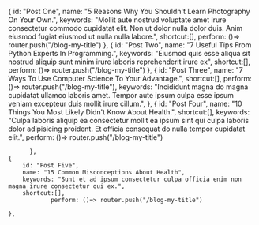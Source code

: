 
{
        id: "Post One",
        name: "5 Reasons Why You Shouldn't Learn Photography On Your Own.",
        keywords: "Mollit aute nostrud voluptate amet irure consectetur commodo cupidatat elit. Non ut dolor nulla dolor duis. Anim eiusmod fugiat eiusmod ut nulla nulla labore.",
        shortcut:[],
        perform: ()=> router.push("/blog-my-title")
            },
    {
        id: "Post Two",
        name: "7 Useful Tips From Python Experts In Programming.",
        keywords: "Eiusmod quis esse aliqua sit nostrud aliquip sunt minim irure laboris reprehenderit irure ex",
        shortcut:[],
        perform: ()=> router.push("/blog-my-title")
           },
    {
        id: "Post  Three",
        name: "7 Ways To Use Computer Science To Your Advantage.",
        shortcut:[],
        perform: ()=> router.push("/blog-my-title"),
        keywords: "Incididunt magna do magna cupidatat ullamco laboris amet. Tempor aute ipsum culpa esse ipsum veniam excepteur duis mollit irure cillum.",
          },
    {
        id: "Post Four",
        name: "10 Things You Most Likely Didn't Know About Health.",
        shortcut:[],
        keywords: "Culpa laboris aliquip ea consectetur mollit ea ipsum sint qui culpa laboris dolor adipisicing proident. Et officia consequat do nulla tempor cupidatat  elit.",
                perform: ()=> router.push("/blog-my-title")

          },
    {
        id: "Post Five",
        name: "15 Common Misconceptions About Health",
        keywords: "Sunt et ad ipsum consectetur culpa officia enim non magna irure consectetur qui ex.",
        shortcut:[],
                perform: ()=> router.push("/blog-my-title")

    },

